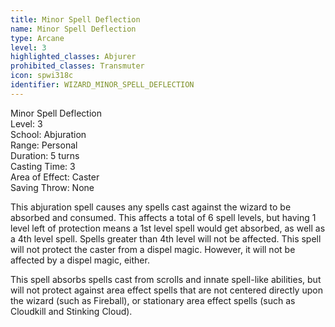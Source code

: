 ```yaml
---
title: Minor Spell Deflection
name: Minor Spell Deflection
type: Arcane
level: 3
highlighted_classes: Abjurer
prohibited_classes: Transmuter
icon: spwi318c
identifier: WIZARD_MINOR_SPELL_DEFLECTION
---
```

Minor Spell Deflection  
Level: 3  
School: Abjuration  
Range: Personal  
Duration: 5 turns  
Casting Time: 3  
Area of Effect: Caster  
Saving Throw: None  
  
This abjuration spell causes any spells cast against the wizard to be absorbed and consumed. This affects a total of 6 spell levels, but having 1 level left of protection means a 1st level spell would get absorbed, as well as a 4th level spell. Spells greater than 4th level will not be affected. This spell will not protect the caster from a dispel magic. However, it will not be affected by a dispel magic, either.  
  
This spell absorbs spells cast from scrolls and innate spell-like abilities, but will not protect against area effect spells that are not centered directly upon the wizard (such as Fireball), or stationary area effect spells (such as Cloudkill and Stinking Cloud).  
